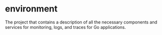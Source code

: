 # environment
The project that contains a description of all the necessary components and services for monitoring, logs, and traces for Go applications.
